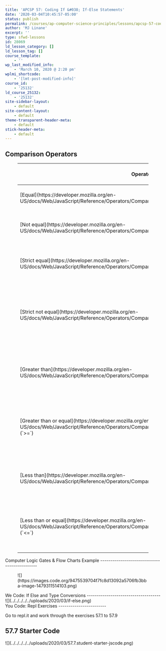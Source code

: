 ```yaml
---
title: 'APCSP 57: Coding If &#038; If-Else Statements'
date: '2020-03-04T10:45:57-05:00'
status: publish
permalink: /courses/ap-computer-science-principles/lessons/apcsp-57-coding-if-if-else-statements
author: 'MJ Linane'
excerpt: ''
type: sfwd-lessons
id: 28069
ld_lesson_category: []
ld_lesson_tag: []
course_template:
    - ''
wp_last_modified_info:
    - 'March 10, 2020 @ 2:20 pm'
wplmi_shortcode:
    - '[lmt-post-modified-info]'
course_id:
    - '25132'
ld_course_25132:
    - '25132'
site-sidebar-layout:
    - default
site-content-layout:
    - default
theme-transparent-header-meta:
    - default
stick-header-meta:
    - default
---
```

Comparison Operators
--------------------

<figure class="wp-block-table"><table class=""><thead><tr><th scope="col">Operator</th><th scope="col">Description</th><th scope="col">Examples returning true</th></tr></thead><tbody><tr><td>[Equal](https://developer.mozilla.org/en-US/docs/Web/JavaScript/Reference/Operators/Comparison_Operators#Equality) (`==`)</td><td>Returns `true` if the operands are equal.</td><td>`3 == var1` `"3" == var1` `3 == '3'`</td></tr><tr><td>[Not equal](https://developer.mozilla.org/en-US/docs/Web/JavaScript/Reference/Operators/Comparison_Operators#Inequality) (`!=`)</td><td>Returns `true` if the operands are not equal.</td><td>`var1 != 4<br></br>    var2 != "3"`</td></tr><tr><td>[Strict equal](https://developer.mozilla.org/en-US/docs/Web/JavaScript/Reference/Operators/Comparison_Operators#Identity) (`===`)</td><td>Returns `true` if the operands are equal and of the same type.</td><td>`3 === var1`</td></tr><tr><td>[Strict not equal](https://developer.mozilla.org/en-US/docs/Web/JavaScript/Reference/Operators/Comparison_Operators#Nonidentity) (`!==`)</td><td>Returns `true` if the operands are of the same type but not equal, or are of different type.</td><td>`var1 !== "3"<br></br>    3 !== '3'`</td></tr><tr><td>[Greater than](https://developer.mozilla.org/en-US/docs/Web/JavaScript/Reference/Operators/Comparison_Operators#Greater_than_operator) (`>`)</td><td>Returns `true` if the left operand is greater than the right operand.</td><td>`var2 > var1<br></br>    "12" > 2`</td></tr><tr><td>[Greater than or equal](https://developer.mozilla.org/en-US/docs/Web/JavaScript/Reference/Operators/Comparison_Operators#Greater_than_or_equal_operator) (`>=`)</td><td>Returns `true` if the left operand is greater than or equal to the right operand.</td><td>`var2 >= var1<br></br>    var1 >= 3`</td></tr><tr><td>[Less than](https://developer.mozilla.org/en-US/docs/Web/JavaScript/Reference/Operators/Comparison_Operators#Less_than_operator) (`<`)</td><td>Returns `true` if the left operand is less than the right operand.</td><td>`var1 < var2<br></br>    "2" < 12`</td></tr><tr><td>[Less than or equal](https://developer.mozilla.org/en-US/docs/Web/JavaScript/Reference/Operators/Comparison_Operators#Less_than_or_equal_operator) (`<=`)</td><td>Returns `true` if the left operand is less than or equal to the right operand.</td><td>`var1 <= var2<br></br>    var2 <= 5`</td></tr></tbody></table>

</figure>Computer Logic Gates &amp; Flow Charts Example
----------------------------------------------

<div class="wp-block-image"><figure class="aligncenter">![](https://images.code.org/9475539704f7fc8d13092a5706fb3bba-image-1479311514103.png)</figure></div>We Code: If Else and Type Conversions
-------------------------------------

<div class="wp-block-image">![](../../../../../uploads/2020/03/if-else.png)</div>You Code: Repl Exercises
------------------------

Go to repl.it and work through the exercises 57.1 to 57.9

57.7 Starter Code
-----------------

<div class="wp-block-image">![](../../../../../uploads/2020/03/57.7.student-starter-jscode.png)</div>